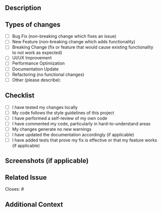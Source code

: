 ## Description

<!-- A clear and concise description of what the pull request does. Include any relevant motivation and background. -->

## Types of changes

<!-- What types of changes does your code introduce to Sasuai Store? Put an `x` in the boxes that apply -->

- [ ] Bug Fix (non-breaking change which fixes an issue)
- [ ] New Feature (non-breaking change which adds functionality)
- [ ] Breaking Change (fix or feature that would cause existing functionality to not work as expected)
- [ ] UI/UX Improvement
- [ ] Performance Optimization
- [ ] Documentation Update
- [ ] Refactoring (no functional changes)
- [ ] Other (please describe):

## Checklist

<!-- Please follow this checklist and put an x in each of the boxes, like this: [x]. You can also fill these out after creating the PR. This is simply a reminder of what we are going to look for before merging your code. -->

- [ ] I have tested my changes locally
- [ ] My code follows the style guidelines of this project
- [ ] I have performed a self-review of my own code
- [ ] I have commented my code, particularly in hard-to-understand areas
- [ ] My changes generate no new warnings
- [ ] I have updated the documentation accordingly (if applicable)
- [ ] I have added tests that prove my fix is effective or that my feature works (if applicable)

## Screenshots (if applicable)

<!-- If you made UI changes, you can add screenshots here to help reviewers visualize the changes. -->

## Related Issue

<!-- If this PR is related to an existing issue, link to it here. -->

Closes: #<!-- Issue number, if applicable -->

## Additional Context

<!-- Any other context or information that might be helpful for reviewers. -->

